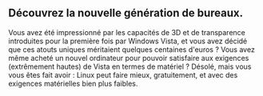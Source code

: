 <?php require("../../entete.php"); ?> <?php require("../../base.php"); ?> <?php require("../../fonctions.php"); ?>

<div id="corps">

<h2>Découvrez la nouvelle génération de bureaux.</h2>

<p>Vous avez été impressionné par les capacités de 3D et de transparence 
introduites pour la première fois par Windows Vista, et vous avez décidé 
que ces atouts uniques méritaient quelques centaines d'euros ? Vous avez 
même acheté un nouvel ordinateur pour pouvoir satisfaire aux exigences 
(extrêmement hautes) de Vista en termes de matériel ? Désolé, mais vous 
vous êtes fait avoir : Linux peut faire mieux, gratuitement, et avec des 
exigences matérielles bien plus faibles.</p>

<? all_video_ids_from_file ();?>

</div>


